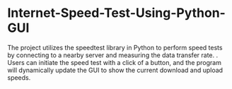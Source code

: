 # Internet-Speed-Test-Using-Python-GUI
The project utilizes the speedtest library in Python to perform speed tests by connecting to a nearby server and measuring the data transfer rate. . Users can initiate the speed test with a click of a button, and the program will dynamically update the GUI to show the current download and upload speeds.
